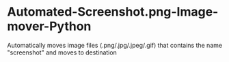 # Automated-Screenshot.png-Image-mover-Python
Automatically moves image files (.png/.jpg/.jpeg/.gif) that contains the name "screenshot" and moves to destination
